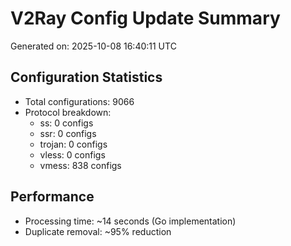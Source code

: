 # V2Ray Config Update Summary
Generated on: 2025-10-08 16:40:11 UTC

## Configuration Statistics
- Total configurations: 9066
- Protocol breakdown:
  - ss: 0 configs
  - ssr: 0 configs
  - trojan: 0 configs
  - vless: 0 configs
  - vmess: 838 configs

## Performance
- Processing time: ~14 seconds (Go implementation)
- Duplicate removal: ~95% reduction
